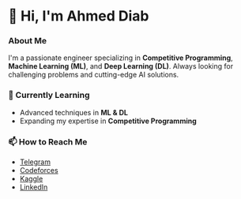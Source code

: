 # 👋 Hi, I'm Ahmed Diab

### About Me
I'm a passionate engineer specializing in **Competitive Programming**, **Machine Learning (ML)**, and **Deep Learning (DL)**. Always looking for challenging problems and cutting-edge AI solutions.

### 🌱 Currently Learning
- Advanced techniques in **ML & DL**
- Expanding my expertise in **Competitive Programming**

### 📫 How to Reach Me
- [Telegram](https://t.me/AhmedDi6b)
- [Codeforces](https://codeforces.com/profile/shhth0034)
- [Kaggle](https://www.kaggle.com/codecaoch)
- [LinkedIn](https://linkedin.com/in/eng-ahmed-diab-3b0631245)


<!---
ahmeddiab1234/ahmeddiab1234 is a ✨ special ✨ repository because its `README.md` (this file) appears on your GitHub profile.
You can click the Preview link to take a look at your changes.
--->
